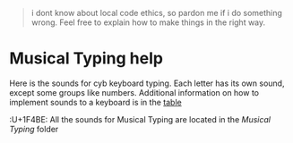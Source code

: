 > i dont know about local code ethics, so pardon me if i do something wrong. Feel free to explain how to make things in the right way.


# Musical Typing help

Here is the sounds for cyb keyboard typing. Each letter has its own sound, except some groups like numbers. Additional information on how to implement sounds to a keyboard is in the [table](https://docs.google.com/spreadsheets/d/1HI8FwNbKLWKW2hT08Hk8SPOtMU1VqM4T9LGXWF9Pw6M/edit?usp=sharing)

:U+1F4BE: All the sounds for Musical Typing are located in the *Musical Typing* folder
